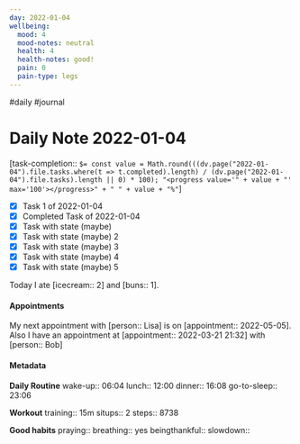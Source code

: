 ```yaml
---
day: 2022-01-04
wellbeing:
  mood: 4
  mood-notes: neutral
  health: 4
  health-notes: good!
  pain: 0
  pain-type: legs
---
```

#daily #journal

# Daily Note 2022-01-04

[task-completion:: `$= const value = Math.round(((dv.page("2022-01-04").file.tasks.where(t => t.completed).length) / (dv.page("2022-01-04").file.tasks).length || 0) * 100); "<progress value='" + value + "' max='100'></progress>" + " " + value + "%"`]

- [x] Task 1 of 2022-01-04
- [x] Completed Task of 2022-01-04
- [x] Task with state (maybe)
- [x] Task with state (maybe) 2
- [x] Task with state (maybe) 3
- [x] Task with state (maybe) 4
- [x] Task with state (maybe) 5

Today I ate [icecream:: 2] and [buns:: 1].

#### Appointments
My next appointment with [person:: Lisa] is on [appointment:: 2022-05-05].
Also I have an appointment at [appointment:: 2022-03-21 21:32] with [person:: Bob]

#### Metadata

**Daily Routine**
wake-up:: 06:04
lunch:: 12:00
dinner:: 16:08
go-to-sleep:: 23:06

**Workout**
training:: 15m
situps:: 2
steps:: 8738

**Good habits**
praying:: 
breathing:: yes
beingthankful:: 
slowdown:: 
